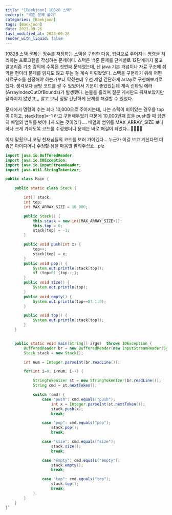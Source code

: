 ```yaml
---
title: "[Baekjoon] 10828 스택"
excerpt: "백준 문제 풀이"
categories: [Baekjoon]
tags: [Baekjoon]
date: 2023-09-26
last_modified_at: 2023-09-26
render_with_liquid: false
---
```


[10828 스택 ](https://www.acmicpc.net/problem/10828)문제는 정수를 저장하는 스택을 구현한 다음, 입력으로 주어지는 명령을 처리하는 프로그램을 작성하는 문제이다. 
스택은 백준 문제를 단계별로 12단계까지 풀고 알고리즘 기초 강의에 수록된 첫번째 문제였는데, 난 java 기본 개념이나 자료 구조에 취약한 편이라 문제를 읽지도 않고 푸는 걸 계속 미뤄왔었다.
스택을 구현하기 위해 어떤 자료구조를 선정해야 하는가부터 막혔는데 우선 제일 간단하게 array로 구현해보기로 했다. 생각보다 금방 코드를 짤 수 있었어서 기분이 좋았었는데 계속 런타임 에러 (ArrayIndexOutOfBounds)가 발생했다.
눈물을 흘리며 질문 게시판도 뒤져보았지만 달라지지 않았고,,, 알고 보니 정말 간단하게 문제를 해결할 수 있었다.

문제에서 명령의 수는 최대 10,000으로 주어지는데, 나는 스택이 비어있는 경우를 top이 0이고, stack[top]=-1 라고 구현해두었기 때문에 10,000번째 값을 push할 때 당연히 배열의 범위를 벗어나게 되는 것이었다....
배열의 범위를 MAX_ARRAY_SIZE 보다 하나 크게 가지도록 코드를 수정했더니 문제는 바로 해결이 되었다...🤣🥲🤣🥲

이제 맞췄으니 코딩 천재님들의 코드를 보러 가야겠다... 누군가 이걸 보고 계신다면 더 좋은 아이디어나 수정할 점을 마음껏 알려주십쇼...plz

```java
import java.io.BufferedReader;
import java.io.IOException;
import java.io.InputStreamReader;
import java.util.StringTokenizer;

public class Main {

    public static class Stack {

        int[] stack;
        int top;
        int MAX_ARRAY_SIZE = 10_000;

        public Stack() {
            this.stack = new int[MAX_ARRAY_SIZE+1];
            this.top = 0;
            stack[top] = -1;
        }

        public void push(int x) {
            top++;
            stack[top] = x;
        }
        public void pop() {
            System.out.println(stack[top]);
            if (top>0) {top--;};
        }
        public void size() {
            System.out.println(top);
        }
        public void empty() {
            System.out.println(top==0? 1:0);
        }

        public void top() {
            System.out.println(stack[top]);
        }
    }


    public static void main(String[] args)  throws IOException {
        BufferedReader br = new BufferedReader(new InputStreamReader(System.in));
        Stack stack = new Stack();

        int num = Integer.parseInt(br.readLine());

        for(int i=0; i<num; i++) {

            StringTokenizer st = new StringTokenizer(br.readLine());
            String cmd = st.nextToken();

            switch (cmd) {
                case "push": cmd.equals("push");
                    int x = Integer.parseInt(st.nextToken());
                    stack.push(x);
                    break;

                case "pop": cmd.equals("pop");
                    stack.pop();
                    break;

                case "size": cmd.equals("size");
                    stack.size();
                    break;

                case "empty": cmd.equals("empty");
                    stack.empty();
                    break;

                case "top": cmd.equals("top");
                    stack.top();
                    break;
            }
        }
    }
}`
```
